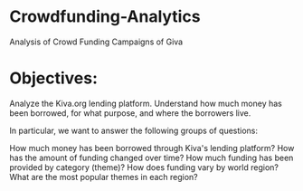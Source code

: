 # Crowdfunding-Analytics
Analysis of Crowd Funding Campaigns of Giva

# Objectives:
Analyze the Kiva.org lending platform. Understand how much money has been borrowed, for what purpose, and where the borrowers live.


In particular, we want to answer the following groups of questions:

How much money has been borrowed through Kiva's lending platform? How has the amount of funding changed over time?
How much funding has been provided by category (theme)?
How does funding vary by world region? What are the most popular themes in each region?
